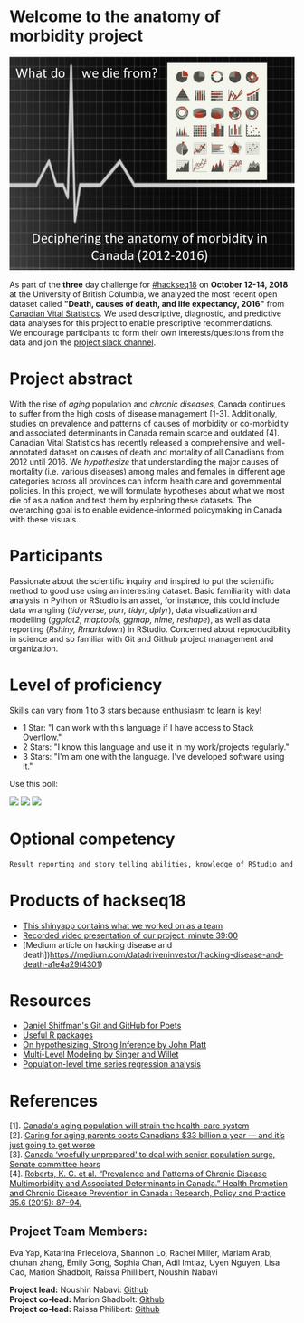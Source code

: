 
# Welcome to the anatomy of morbidity project
![Project8](https://github.com/NoushinN/anatomy-of-morbidity/blob/gh-pages/image/Project-graphics.jpg)  


As part of the **three** day challenge for [#hackseq18](https://www.hackseq.com/) on **October 12-14, 2018** at the University of British Columbia, we analyzed the most recent open dataset called **"Death, causes of death, and life expectancy, 2016"** from [Canadian Vital Statistics](https://www150.statcan.gc.ca/n1/daily-quotidien/180628/dq180628b-eng.htm). We used descriptive, diagnostic, and predictive data analyses for this project to enable prescriptive recommendations.  
We encourage participants to form their own interests/questions from the data and join the [project slack channel](https://morbidity-anatomy.slack.com/). 

# Project abstract
With the rise of _aging_ population and _chronic diseases_, Canada continues to suffer from the high costs of disease management [1-3]. Additionally, studies on prevalence and patterns of causes of morbidity or co-morbidity and associated determinants in Canada remain scarce and outdated [4].  Canadian Vital Statistics has recently released a comprehensive and well-annotated dataset on causes of death and mortality of all Canadians from 2012 until 2016. We _hypothesize_ that understanding the major causes of mortality (i.e. various diseases) among males and females in different age categories across all provinces can inform health care and governmental policies. In this project, we will formulate hypotheses about what we most die of as a nation and test them by exploring these datasets. The overarching goal is to enable evidence-informed policymaking in Canada with these visuals..

# Participants
Passionate about the scientific inquiry and inspired to put the scientific method to good use using an interesting dataset. Basic familiarity with data analysis in Python or RStudio is an asset, for instance, this could include data wrangling (_tidyverse, purr, tidyr, dplyr_), data visualization and modelling (_ggplot2, maptools, ggmap, nlme, reshape_), as well as data reporting (_Rshiny, Rmarkdown_) in RStudio. Concerned about reproducibility in science and so familiar with Git and Github project management and organization.  

# Level of proficiency
Skills can vary from 1 to 3 stars because enthusiasm to learn is key!
* 1 Star: "I can work with this language if I have access to Stack Overflow."
* 2 Stars: "I know this language and use it in my work/projects regularly."
* 3 Stars: "I'm am one with the language. I've developed software using it."

Use this poll:

[![](https://api.gh-polls.com/poll/01CQ31FP395X9N3V96B9VPJ6HN/1-star)](https://api.gh-polls.com/poll/01CQ31FP395X9N3V96B9VPJ6HN/1-star/vote)
[![](https://api.gh-polls.com/poll/01CQ31FP395X9N3V96B9VPJ6HN/2-stars)](https://api.gh-polls.com/poll/01CQ31FP395X9N3V96B9VPJ6HN/2-stars/vote)
[![](https://api.gh-polls.com/poll/01CQ31FP395X9N3V96B9VPJ6HN/3-stars)](https://api.gh-polls.com/poll/01CQ31FP395X9N3V96B9VPJ6HN/3-stars/vote)

# Optional competency
```sh
Result reporting and story telling abilities, knowledge of RStudio and R-packages, teaching that to fellow team-mates, and ready to have fun!
```
# Products of hackseq18 
- [This shinyapp contains what we worked on as a team](https://mshadbolt.shinyapps.io/causes_initial/)    
- [Recorded video presentation of our project: minute 39:00](https://www.youtube.com/watch?v=xNZRBpEhnY4&feature=youtu.be&t=609)   
- [Medium article on hacking disease and death])https://medium.com/datadriveninvestor/hacking-disease-and-death-a1e4a29f4301)

# Resources
* [Daniel Shiffman's Git and GitHub for Poets](https://www.youtube.com/watch?v=BCQHnlnPusY&list=PLRqwX-V7Uu6ZF9C0YMKuns9sLDzK6zoiV)  
* [Useful R packages](https://support.rstudio.com/hc/en-us/articles/201057987-Quick-list-of-useful-R-packages)  
* [On hypothesizing, Strong Inference by John Platt](http://science.sciencemag.org/content/146/3642/347)  
* [Multi-Level Modeling by Singer and Willet](https://stats.idre.ucla.edu/other/examples/alda/)  
* [Population-level time series regression analysis](https://courses.edx.org/courses/course-v1:UBCx+ITSx+1T2017/course/)

# References  
[1]. [Canada's aging population will strain the health-care system](https://www.theglobeandmail.com/opinion/editorials/canadas-aging-population-will-strain-the-health-care-system/article543638/)  
[2]. [Caring for aging parents costs Canadians $33 billion a year — and it’s just going to get worse](https://business.financialpost.com/personal-finance/retirement/caring-for-aging-parents-costs-canadians-33-billion-a-year-and-its-just-going-to-get-worse)  
[3]. [Canada ‘woefully unprepared’ to deal with senior population surge, Senate committee hears](https://globalnews.ca/news/3489880/aging-senior-population-canada-cost-caring-prepared/)  
[4]. [Roberts, K. C. et al. “Prevalence and Patterns of Chronic Disease Multimorbidity and Associated Determinants in Canada.” Health Promotion and Chronic Disease Prevention in Canada : Research, Policy and Practice 35.6 (2015): 87–94.](https://www.ncbi.nlm.nih.gov/pmc/articles/PMC4910465/)   

## Project Team Members:  
Eva Yap, Katarina Priecelova, Shannon Lo, Rachel Miller, Mariam Arab, chuhan zhang, Emily Gong, Sophia Chan, Adil Imtiaz,  Uyen Nguyen, Lisa Cao, Marion Shadbolt, Raissa Phillibert, Noushin Nabavi

**Project lead:** Noushin Nabavi: [Github](https://github.com/NoushinN)  
**Project co-lead:** Marion Shadbolt: [Github](https://github.com/mshadbolt)   
**Project co-lead:** Raissa Philibert: [Github](https://github.com/raiphilibert)   

